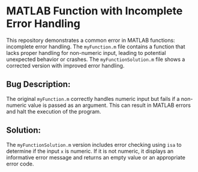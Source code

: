 # MATLAB Function with Incomplete Error Handling

This repository demonstrates a common error in MATLAB functions: incomplete error handling. The `myFunction.m` file contains a function that lacks proper handling for non-numeric input, leading to potential unexpected behavior or crashes. The `myFunctionSolution.m` file shows a corrected version with improved error handling.

## Bug Description:
The original `myFunction.m` correctly handles numeric input but fails if a non-numeric value is passed as an argument. This can result in MATLAB errors and halt the execution of the program. 

## Solution:
The `myFunctionSolution.m` version includes error checking using `isa` to determine if the input `x` is numeric. If it is not numeric, it displays an informative error message and returns an empty value or an appropriate error code.